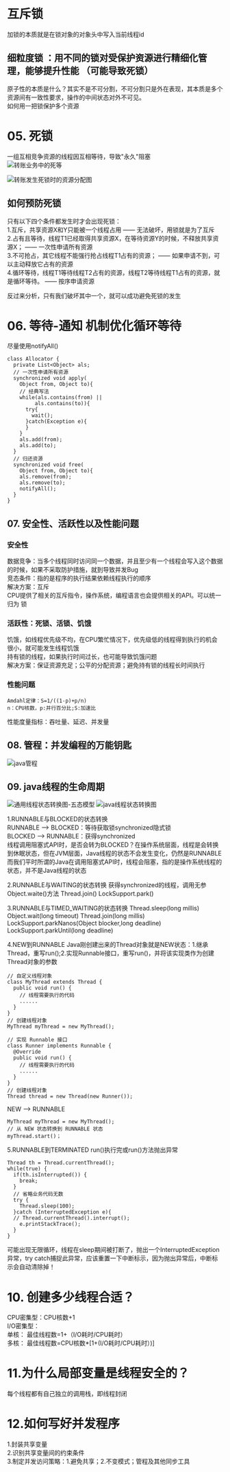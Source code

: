 # 互斥锁
加锁的本质就是在锁对象的对象头中写入当前线程id

## 细粒度锁 ：用不同的锁对受保护资源进行精细化管理，能够提升性能  （可能导致死锁）
原子性的本质是什么？其实不是不可分割，不可分割只是外在表现，其本质是多个资源间有一致性要求，操作的中间状态对外不可见。  
如何用一把锁保护多个资源  

# 05. 死锁
一组互相竞争资源的线程因互相等待，导致"永久"阻塞  
![转账业务中的死等](https://github.com/xaoduer/learning/blob/master/java-learning/java-concurrent-png/05.deadlock.png)

![转账发生死锁时的资源分配图](https://github.com/xaoduer/learning/blob/master/java-learning/java-concurrent-png/05.deadlock.holdresource.png)

## 如何预防死锁
只有以下四个条件都发生时才会出现死锁：  
1.互斥，共享资源X和Y只能被一个线程占用  —— 无法破坏，用锁就是为了互斥  
2.占有且等待，线程T1已经取得共享资源X，在等待资源Y的时候，不释放共享资源X； —— 一次性申请所有资源    
3.不可抢占，其它线程不能强行抢占线程T1占有的资源；  —— 如果申请不到，可以主动释放它占有的资源  
4.循环等待，线程T1等待线程T2占有的资源，线程T2等待线程T1占有的资源，就是循环等待。 	—— 按序申请资源  

反过来分析，只有我们破坏其中一个，就可以成功避免死锁的发生  

# 06. 等待-通知 机制优化循环等待
尽量使用notifyAll()
``` 
class Allocator {
  private List<Object> als;
  // 一次性申请所有资源
  synchronized void apply(
    Object from, Object to){
    // 经典写法
    while(als.contains(from) ||
         als.contains(to)){
      try{
        wait();
      }catch(Exception e){
      }   
    } 
    als.add(from);
    als.add(to);  
  }
  // 归还资源
  synchronized void free(
    Object from, Object to){
    als.remove(from);
    als.remove(to);
    notifyAll();
  }
}
``` 

## 07. 安全性、活跃性以及性能问题
### 安全性
数据竞争：当多个线程同时访问同一个数据，并且至少有一个线程会写入这个数据的时候，如果不采取防护措施，就到导致并发Bug  
竞态条件：指的是程序的执行结果依赖线程执行的顺序  
解决方案：互斥  
CPU提供了相关的互斥指令，操作系统，编程语言也会提供相关的API。可以统一归为 锁  

### 活跃性：死锁、活锁、饥饿
饥饿，如线程优先级不均，在CPU繁忙情况下，优先级低的线程得到执行的机会很小，就可能发生线程饥饿  
持有锁的线程，如果执行时间过长，也可能导致饥饿问题  
解决方案：保证资源充足；公平的分配资源；避免持有锁的线程长时间执行  

### 性能问题
``` 
Amdahl定律：S=1/((1-p)+p/n) 
n：CPU核数，p:并行百分比;S:加速比
``` 

性能度量指标：吞吐量、延迟、并发量

## 08. 管程：并发编程的万能钥匙
![java管程](https://github.com/xaoduer/learning/blob/master/java-learning/java-concurrent-png/08.java-monitor.png)

## 09. java线程的生命周期
![通用线程状态转换图-五态模型](https://github.com/xaoduer/learning/blob/master/java-learning/java-concurrent-png/09.5-state-model.png)
![java线程状态转换图](https://github.com/xaoduer/learning/blob/master/java-learning/java-concurrent-png/09.java-thread-state.png)

1.RUNNABLE与BLOCKED的状态转换  
RUNNABLE --> BLOCKED：等待获取锁synchronized隐式锁  
BLOCKED --> RUNNABLE：获得synchronized  
线程调用阻塞式API时，是否会转为BLOCKED？在操作系统层面，线程是会转换到休眠状态，但在JVM层面，Java线程的状态不会发生变化，仍然是RUNNABLE  
而我们平时所谓的Java在调用阻塞式API时，线程会阻塞，指的是操作系统线程的状态，并不是Java线程的状态  

2.RUNNABLE与WAITING的状态转换
获得synchronized的线程，调用无参Object.waite()方法
Thread.join()
LockSupport.park()

3.RUNNABLE与TIMED_WAITING的状态转换
Thread.sleep(long millis)
Object.wait(long timeout)
Thread.join(long millis)
LockSupport.parkNanos(Object blocker,long deadline)
LockSupport.parkUntil(long deadline)

4.NEW到RUNNABLE
Java刚创建出来的Thread对象就是NEW状态：1.继承Thread，重写run();2.实现Runnable接口，重写run()，并将该实现类作为创建Thread对象的参数
``` 
// 自定义线程对象
class MyThread extends Thread {
  public void run() {
    // 线程需要执行的代码
    ......
  }
}
// 创建线程对象
MyThread myThread = new MyThread();
``` 
``` 
// 实现 Runnable 接口
class Runner implements Runnable {
  @Override
  public void run() {
    // 线程需要执行的代码
    ......
  }
}
// 创建线程对象
Thread thread = new Thread(new Runner());
``` 
NEW --> RUNNABLE 
``` 
MyThread myThread = new MyThread();
// 从 NEW 状态转换到 RUNNABLE 状态
myThread.start()；

``` 

5.RUNNABLE到TERMINATED
run()执行完或run()方法抛出异常
``` 
Thread th = Thread.currentThread();
while(true) {
  if(th.isInterrupted()) {
    break;
  }
  // 省略业务代码无数
  try {
    Thread.sleep(100);
  }catch (InterruptedException e){
  // Thread.currentThread().interrupt();
    e.printStackTrace();
  }
}
``` 
可能出现无限循环，线程在sleep期间被打断了，抛出一个InterruptedException异常，try catch捕捉此异常，应该重置一下中断标示，因为抛出异常后，中断标示会自动清除掉！

# 10. 创建多少线程合适？
CPU密集型：CPU核数+1  
I/O密集型：  
单核： 最佳线程数=1+（I/O耗时/CPU耗时）  
多核： 最佳线程数=CPU核数*[1+(I/O耗时/CPU耗时）)]  

# 11.为什么局部变量是线程安全的？
每个线程都有自己独立的调用栈，即线程封闭

# 12.如何写好并发程序
1.封装共享变量  
2.识别共享变量间的约束条件  
3.制定并发访问策略：1.避免共享；2.不变模式；管程及其他同步工具  


